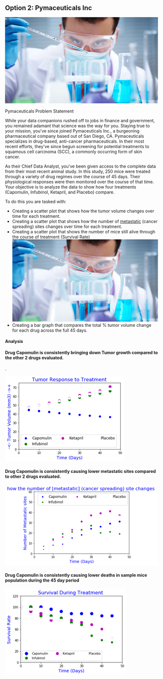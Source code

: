 ## Option 2: Pymaceuticals Inc

![Laboratory](Images/Laboratory.jpg)

Pymaceuticals Problem Statement

While your data companions rushed off to jobs in finance and government, you remained adamant that science was the way for you. Staying true to your mission, you've since joined Pymaceuticals Inc., a burgeoning pharmaceutical company based out of San Diego, CA. Pymaceuticals specializes in drug-based, anti-cancer pharmaceuticals. In their most recent efforts, they've since begun screening for potential treatments to squamous cell carcinoma (SCC), a commonly occurring form of skin cancer.

As their Chief Data Analyst, you've been given access to the complete data from their most recent animal study. In this study, 250 mice were treated through a variety of drug regimes over the course of 45 days. Their physiological responses were then monitored over the course of that time. Your objective is to analyze the data to show how four treatments (Capomulin, Infubinol, Ketapril, and Placebo) compare.

To do this you are tasked with:

* Creating a scatter plot that shows how the tumor volume changes over time for each treatment.
* Creating a scatter plot that shows how the number of [metastatic](https://en.wikipedia.org/wiki/Metastasis) (cancer spreading) sites changes over time for each treatment.
* Creating a scatter plot that shows the number of mice still alive through the course of treatment (Survival Rate)![Laboratory](Images/Laboratory.jpg)
* Creating a bar graph that compares the total % tumor volume change for each drug across the full 45 days.

#### Analysis
#### Drug Capomulin is consistently bringing down Tumor growth compared to the other 2 drugs evaluated.
.


![Laboratory](Images/TumorVolumneGrowth.png)


#### Drug Capomulin is consistently causing lower metastatic sites compared to other 2 drugs evaluated.

![Laboratory](Images/MetastaticsiteGrowth.png)

#### Drug Capomulin is consistently causing lower deaths in sample mice population during the 45 day period

![Laboratory](Images/SurvivalRate.png)